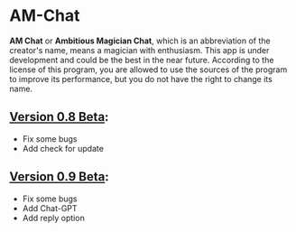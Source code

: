 # AM-Chat
**AM Chat** or **Ambitious Magician Chat**, which is an abbreviation of the creator's name, means a magician with enthusiasm. This app is under development and could be the best in the near future.
According to the license of this program, you are allowed to use the sources of the program to improve its performance, but you do not have the right to change its name.
## [Version 0.8 Beta](https://raw.githubusercontent.com/nrzAmirHo3in/AM-Chat/main/v0.8/apk/AM-Chat-V0.8.apk):
- Fix some bugs
- Add check for update
## [Version 0.9 Beta](https://raw.githubusercontent.com/nrzAmirHo3in/AM-Chat/main/v0.9/apk/AM-Chat-V0.9.apk):
- Fix some bugs
- Add Chat-GPT
- Add reply option
